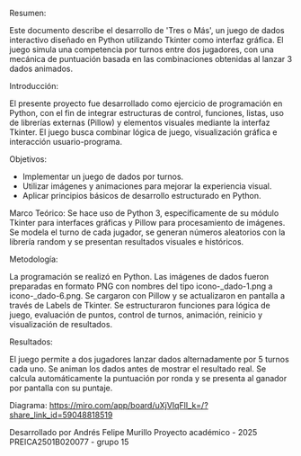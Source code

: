Resumen:

Este documento describe el desarrollo de 'Tres o Más', un juego de dados interactivo diseñado en Python utilizando Tkinter como interfaz gráfica. El juego simula una competencia por turnos entre dos jugadores, con una mecánica de puntuación basada en las combinaciones obtenidas al lanzar 3 dados animados.

Introducción:

El presente proyecto fue desarrollado como ejercicio de programación en Python, con el fin de integrar estructuras de control, funciones, listas, uso de librerías externas (Pillow) y elementos visuales mediante la interfaz Tkinter. El juego busca combinar lógica de juego, visualización gráfica e interacción usuario-programa.

Objetivos:

- Implementar un juego de dados por turnos.
- Utilizar imágenes y animaciones para mejorar la experiencia visual.
- Aplicar principios básicos de desarrollo estructurado en Python.
  
Marco Teórico:
Se hace uso de Python 3, específicamente de su módulo Tkinter para interfaces gráficas y Pillow para procesamiento de imágenes. Se modela el turno de cada jugador, se generan números aleatorios con la librería random y se presentan resultados visuales e históricos.

Metodología:

La programación se realizó en Python. Las imágenes de dados fueron preparadas en formato PNG con nombres del tipo icono-_dado-1.png a icono-_dado-6.png. Se cargaron con Pillow y se actualizaron en pantalla a través de Labels de Tkinter. Se estructuraron funciones para lógica de juego, evaluación de puntos, control de turnos, animación, reinicio y visualización de resultados.

Resultados:

El juego permite a dos jugadores lanzar dados alternadamente por 5 turnos cada uno. Se animan los dados antes de mostrar el resultado real. Se calcula automáticamente la puntuación por ronda y se presenta al ganador por pantalla con su puntaje.


Diagrama: https://miro.com/app/board/uXjVIqFlI_k=/?share_link_id=59048818519


Desarrollado por Andrés Felipe Murillo
Proyecto académico - 2025
PREICA2501B020077 - grupo 15
